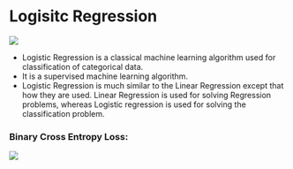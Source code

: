 # Logisitc Regression

![](https://media.geeksforgeeks.org/wp-content/uploads/20200522215734/download35.jpg)


- Logistic Regression is a classical machine learning algorithm used for classification of categorical data.
- It is a supervised machine learning algorithm. 
- Logistic Regression is much similar to the Linear Regression except that how they are used. Linear Regression is used for solving Regression problems, whereas Logistic regression is used for solving the classification problem.

### Binary Cross Entropy Loss:    
![](https://cdn-images-1.medium.com/max/800/1*EJPT0utTkQ2qrHfjDID5RA.png)
